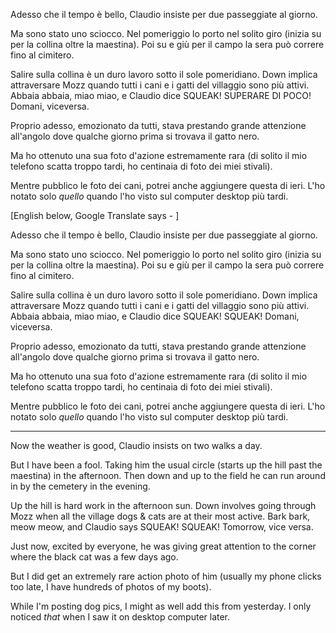 Adesso che il tempo è bello, Claudio insiste per due passeggiate al giorno.

 Ma sono stato uno sciocco.  Nel pomeriggio lo porto nel solito giro (inizia su per la collina oltre la maestina).  Poi su e giù per il campo la sera può correre fino al cimitero.

 Salire sulla collina è un duro lavoro sotto il sole pomeridiano.  Down implica attraversare Mozz quando tutti i cani e i gatti del villaggio sono più attivi.  Abbaia abbaia, miao miao, e Claudio dice SQUEAK!  SUPERARE DI POCO!  Domani, viceversa.

 Proprio adesso, emozionato da tutti, stava prestando grande attenzione all'angolo dove qualche giorno prima si trovava il gatto nero.

 Ma ho ottenuto una sua foto d'azione estremamente rara (di solito il mio telefono scatta troppo tardi, ho centinaia di foto dei miei stivali).

 Mentre pubblico le foto dei cani, potrei anche aggiungere questa di ieri.  L'ho notato solo *quello* quando l'ho visto sul computer desktop più tardi.
 
[English below, Google Translate says - ]

Adesso che il tempo è bello, Claudio insiste per due passeggiate al giorno.

 Ma sono stato uno sciocco.  Nel pomeriggio lo porto nel solito giro (inizia su per la collina oltre la maestina).  Poi su e giù per il campo la sera può correre fino al cimitero.

 Salire sulla collina è un duro lavoro sotto il sole pomeridiano.  Down implica attraversare Mozz quando tutti i cani e i gatti del villaggio sono più attivi.  Abbaia abbaia, miao miao, e Claudio dice SQUEAK! SQUEAK!
Domani, viceversa.

 Proprio adesso, emozionato da tutti, stava prestando grande attenzione all'angolo dove qualche giorno prima si trovava il gatto nero.

 Ma ho ottenuto una sua foto d'azione estremamente rara (di solito il mio telefono scatta troppo tardi, ho centinaia di foto dei miei stivali).

 Mentre pubblico le foto dei cani, potrei anche aggiungere questa di ieri.  L'ho notato solo *quello* quando l'ho visto sul computer desktop più tardi.

---

Now the weather is good, Claudio insists on two walks a day.

But I have been a fool. Taking him the usual circle (starts up the hill past the maestina) in the afternoon. Then down and up to the field he can run around in by the cemetery in the evening.

Up the hill is hard work in the afternoon sun. Down involves going through Mozz when all the village dogs & cats are at their most active. Bark bark, meow meow, and Claudio says SQUEAK! SQUEAK! Tomorrow, vice versa.

Just now, excited by everyone, he was giving great attention to the corner where the black cat was a few days ago.

But I did get an extremely rare action photo of him (usually my phone clicks too late, I have hundreds of photos of my boots).

While I'm posting dog pics, I might as well add this from yesterday. I only noticed *that* when I saw it on desktop computer later.